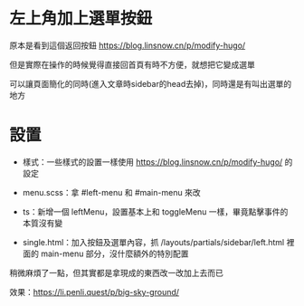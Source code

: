 # 左上角加上選單按鈕
原本是看到這個返回按鈕 https://blog.linsnow.cn/p/modify-hugo/

但是實際在操作的時候覺得直接回首頁有時不方便，就想把它變成選單

可以讓頁面簡化的同時(進入文章時sidebar的head去掉)，同時還是有叫出選單的地方

# 設置
* 樣式：一些樣式的設置一樣使用 https://blog.linsnow.cn/p/modify-hugo/ 的設定

* menu.scss：拿 #left-menu 和 #main-menu 來改

* ts：新增一個 leftMenu，設置基本上和 toggleMenu 一樣，畢竟點擊事件的本質沒有變

* single.html：加入按鈕及選單內容，抓 /layouts/partials/sidebar/left.html 裡面的 main-menu 部分，沒什麼額外的特別配置

稍微麻煩了一點，但其實都是拿現成的東西改一改加上去而已
  
效果：https://li.penli.quest/p/big-sky-ground/  

